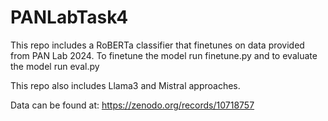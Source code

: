 # PANLabTask4

This repo includes a RoBERTa classifier that finetunes on data provided from PAN Lab 2024. To finetune the model run finetune.py and to evaluate the model run eval.py

This repo also includes Llama3 and Mistral approaches. 


Data can be found at: https://zenodo.org/records/10718757